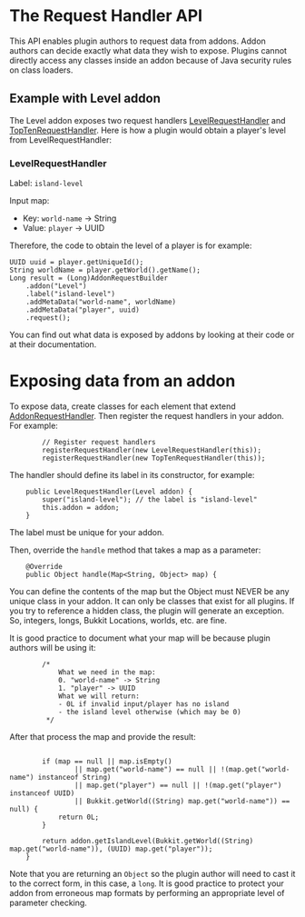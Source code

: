 # The Request Handler API
This API enables plugin authors to request data from addons. Addon authors can decide exactly what data they wish to expose. Plugins cannot directly access any classes inside an addon because of Java security rules on class loaders.

## Example with Level addon

The Level addon exposes two request handlers [LevelRequestHandler](https://github.com/BentoBoxWorld/Level/blob/develop/src/main/java/world/bentobox/level/requests/LevelRequestHandler.java) and [TopTenRequestHandler](https://github.com/BentoBoxWorld/Level/blob/develop/src/main/java/world/bentobox/level/requests/TopTenRequestHandler.java). Here is how a plugin would obtain a player's level from LevelRequestHandler:

### LevelRequestHandler

Label: `island-level`

Input map:

* Key: `world-name` -> String
* Value: `player` -> UUID

Therefore, the code to obtain the level of a player is for example:

```
UUID uuid = player.getUniqueId();
String worldName = player.getWorld().getName();
Long result = (Long)AddonRequestBuilder
    .addon("Level")
    .label("island-level")
    .addMetaData("world-name", worldName)
    .addMetaData("player", uuid)
    .request();
```

You can find out what data is exposed by addons by looking at their code or at their documentation.

# Exposing data from an addon
To expose data, create classes for each element that extend [AddonRequestHandler](https://bentoboxworld.github.io/BentoBox/world/bentobox/bentobox/api/addons/request/AddonRequestHandler.html). Then register the request handlers in your addon. For example:

```
        // Register request handlers
        registerRequestHandler(new LevelRequestHandler(this));
        registerRequestHandler(new TopTenRequestHandler(this));
```

The handler should define its label in its constructor, for example:

```
    public LevelRequestHandler(Level addon) {
        super("island-level"); // the label is "island-level"
        this.addon = addon;
    }
```

The label must be unique for your addon.

Then, override the `handle` method that takes a map as a parameter:

```
    @Override
    public Object handle(Map<String, Object> map) {
```

You can define the contents of the map but the Object must NEVER be any unique class in your addon. It can only be classes that exist for all plugins. If you try to reference a hidden class, the plugin will generate an exception. So, integers, longs, Bukkit Locations, worlds, etc. are fine.

It is good practice to document what your map will be because plugin authors will be using it:

```
        /*
            What we need in the map:
            0. "world-name" -> String
            1. "player" -> UUID
            What we will return:
            - 0L if invalid input/player has no island
            - the island level otherwise (which may be 0)
         */
```

After that process the map and provide the result:

```

        if (map == null || map.isEmpty()
                || map.get("world-name") == null || !(map.get("world-name") instanceof String)
                || map.get("player") == null || !(map.get("player") instanceof UUID)
                || Bukkit.getWorld((String) map.get("world-name")) == null) {
            return 0L;
        }

        return addon.getIslandLevel(Bukkit.getWorld((String) map.get("world-name")), (UUID) map.get("player"));
    }
```

Note that you are returning an `Object` so the plugin author will need to cast it to the correct form, in this case, a `long`. It is good practice to protect your addon from erroneous map formats by performing an appropriate level of parameter checking.





